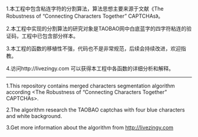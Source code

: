 1.本工程中包含粘连字符的分割算法，算法思想主要来源于文献《The Robustness of “Connecting Characters Together” CAPTCHAs》。

2.本工程中实现的分割算法的研究对象是TAOBAO网中白底蓝字的四字符粘连的验证码，工程中已包含部分样本。

3.本工程的函数的移植性不强，代码也不是非常规范，后续会持续改进，欢迎指教。

4.访问http://livezingy.com 可以获得本工程中各函数的详细分析和解释。


--------------------------------------------------------------------------------------------------------------------------------
1.This repository contains merged characters segmentation algorithm according <The Robustness of “Connecting Characters Together” CAPTCHAs>.

2.The algorithm research the TAOBAO captchas with four blue characters and white background.

3.Get more information about the algorithm from http://livezingy.com

